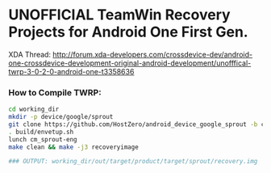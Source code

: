 
# UNOFFICIAL TeamWin Recovery Projects for Android One First Gen.

XDA Thread: http://forum.xda-developers.com/crossdevice-dev/android-one-crossdevice-development-original-android-development/unofffical-twrp-3-0-2-0-android-one-t3358636

### How to Compile TWRP:
```sh
cd working_dir
mkdir -p device/google/sprout
git clone https://github.com/HostZero/android_device_google_sprout -b cm-13.0 device/google/sprout
. build/envetup.sh
lunch cm_sprout-eng
make clean && make -j3 recoveryimage

### OUTPUT: working_dir/out/target/product/target/sprout/recovery.img

